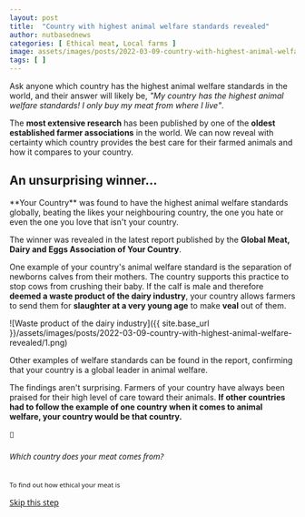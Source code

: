 ```yaml
---
layout: post
title:  "Country with highest animal welfare standards revealed"
author: nutbasednews
categories: [ Ethical meat, Local farms ]
image: assets/images/posts/2022-03-09-country-with-highest-animal-welfare-revealed/0.png
tags: [ ]
---
```


Ask anyone which country has the highest animal welfare standards in the world, and their answer will likely be, *"My country has the highest animal welfare standards! I only buy my meat from where I live"*.

The **most extensive research** has been published by one of the **oldest established farmer associations** in the world. We can now reveal with certainty which country provides the best care for their farmed animals and how it compares to <span class="country country-emphasise no-change">your country</span>.

## An unsurprising winner...

<div class="relative" markdown="1">
**<span class="country country-emphasise" style="text-transform: capitalize;">Your country</span>** was found to have the highest animal welfare standards globally, beating the likes <span class="country-random country-emphasise">your neighbouring country</span>, <span class="country-random country-emphasise">the one you hate</span> or even <span class="country-random country-emphasise">the one you love that isn't your country</span>.

The winner was revealed in the latest report published by the **Global Meat, Dairy and Eggs Association of <span class="country country-emphasise">Your Country</span>**.

One example of <span class="country">your country</span>'s animal welfare standard is the separation of newborns calves from their mothers. The country supports this practice to stop cows from crushing their baby. If the calf is male and therefore **deemed a waste product of the dairy industry**, <span class="country country-emphasise">your country</span> allows farmers to send them for **slaughter at a very young age** to make **veal** out of them.

![Waste product of the dairy industry]({{ site.base_url }}/assets/images/posts/2022-03-09-country-with-highest-animal-welfare-revealed/1.png)

Other examples of welfare standards can be found in the report, confirming that <span class="country country-emphasise">your country</span> is a global leader in animal welfare.

The findings aren't surprising. Farmers of <span class="country country-emphasise">your country</span> have always been praised for their high level of care toward their animals. **If other countries had to follow the example of one country when it comes to animal welfare, <span class="country country-emphasise">your country</span> would be that country.**

<div class="modal-container hidden">
   <div class="modal-backdrop absolute z-0 top-0 bottom-0 left-0 right-0"></div>
   <div class="country-modal shadow-2xl rounded-lg relative z-10" style="font-family: 'Segoe UI', 'Helvetica Neue', 'Arial'">
      <div class="row align-items-start spanborder mb-0">
         <div class="col-2">
            <div class="pl-4 pt-8">
               🥩
            </div>
         </div>
         <div class="col-10">
            <h6 class="mb-2 mr-4">Which country does your meat comes from?</h6>
            <small class="text-xs leading-snug block mb-4 mr-4 text-zinc-400">To find out how ethical your meat is</small>
         </div>
      </div>
      <div class="overflow-y-auto overflow-x-hidden h-96 ">
         <ul class="list-unstyled pt-2"></ul>
      </div>
      <div class="p-2">
         <a class="btn btn-success w-full country-guess-btn" href="">Skip this step</a>
      </div>
   </div>
</div>

<div class="toast sticky bottom-0 left-0 right-0 flex justify-center align-center py-3 transition-all" style="z-index: 9999; opacity: 0;">
   <div class="bg-white drop-shadow-xl rounded-md px-3 pt-2 pb-3 leading-tight w-100">
      <small class="text-sm">
         <strong class="text-slate-600">We are having technical difficulties:</strong>
         <br>
         <span class="text-slate-500"><span class="country country-emphasise capitalize no-change">Your country</span> definitely has the best standards 👍</span>
      </small>
   </div>
</div>
</div>

<script src="{{ site.base_url }}/assets/js/countries.js"></script>
<script>
   let param = new URLSearchParams(window.location.search).get('country');


   let initCountryModal = () => {
      let modal = document.querySelector('.country-modal');
      countries.forEach((country) => {
         var s = `<li><a class="row align-items-center pl-4 text-base" style="font-family: 'Segoe UI', 'Helvetica Neue', 'Arial'" href="${window.location.pathname}?country=${country.iso2}"><img class="col-2 m-0" src="${country.flag}"><span>${country.name}</span></a></li>`;
         var temp = document.createElement('div');
         temp.innerHTML = s;
         var listItem = temp.firstChild;
         modal.querySelector('ul').append(listItem);
      });
   }

   let modalContainer = document.querySelector('.modal-container');

   let openModal = () => {
      document.querySelector('body').classList.add('overflow-y-hidden')
      modalContainer.classList.add('flex');
      modalContainer.classList.remove('hidden');
   }

   let closeModal = () => {
      document.querySelector('body').classList.remove('overflow-y-hidden')
      modalContainer.classList.remove('flex')
      modalContainer.classList.add('hidden');
   }

   document.querySelectorAll('.country').forEach((el) => {
      el.addEventListener('click', (el) => {
         openModal();
      })
   });

   document.querySelector('.modal-backdrop').addEventListener('click', closeModal);
   initCountryModal();

   let setMainCountry = (country, with_exception) => {
      if (!country) return;

      document.querySelectorAll(`.country${with_exception ? ':not(.no-change)' : ''}`).forEach((el) => {
         let name = country.short || country.name;
         let emphasise = country.emphasise && el.classList.contains('country-emphasise');
         el.textContent = (emphasise ? 'the ' : '') + name;
      });
   }

   let setRandomCountries = (country) => {
      document.querySelectorAll('.country-random').forEach((el) => {
         let rand = getRandomCountry(country);
         let name = rand.short || rand.name;
         let emphasise = rand.emphasise && el.classList.contains('country-emphasise');
         el.textContent = (emphasise ? 'the ' : '') + name;
      });
   }

   let randomBetween = (min, max) => parseInt(Math.random() * (max - min) + min);

   let getRandomCountry = (current) => {
      let min = 0;
      let max = countries.length - 1;
      let index = randomBetween(min, max);

      let selectedCountry = countries[index]

      return (!current || selectedCountry.iso2 !== current.iso2) ? selectedCountry : getRandomCountry(current);
   };

   let glitch = (currentCountry, iterations) => {
      if (iterations === 5) {
         let toast = document.querySelector('.toast');
         toast.classList.add('flex');
         toast.classList.remove('hidden');
         toast.style.opacity = 1;
      }

      setTimeout(() => {
         let newCurrentCountry = getRandomCountry(currentCountry);
         setMainCountry(newCurrentCountry, true);
         let opacity = randomBetween(10, 100) / 100.0;
         document.querySelectorAll('.country:not(.no-change)').forEach((el) => {
            el.classList.add('wrong-country');
            el.style.transform = `rotate(${randomBetween(-6, 6)}deg) translate3d(${randomBetween(-6, 6)}px,${randomBetween(-6, 6)}px,0)`;
         });
         setTimeout(() => {
            setMainCountry(currentCountry);
            document.querySelectorAll('.country:not(.no-change)').forEach((el) => {
               el.classList.remove('wrong-country');
               el.style.transform = `rotate(${randomBetween(-6, 6)}deg) translate3d(${randomBetween(-6, 6)}px,${randomBetween(-6, 6)}px,0)`;
            });
            glitch(currentCountry, iterations + 1);
         }, randomBetween(50, 1000))
      }, randomBetween(250, 4000))
   }

   let initCountry = (iso2) => {
      let countryCode = iso2.toUpperCase();
      let country = countries.find((country) => country.iso2 === countryCode.toUpperCase());

      if (!country) {
         setMainCountry(country);
      }
      setRandomCountries(country);
      glitch(country, 0);
   }

   document.querySelector('.country-guess-btn').addEventListener('click', (e) => {
      e.preventDefault();
      let language = navigator.language;

      if (language) {
         let iso2 = language.split('-')[1];

         if (iso2) {
            window.location = `${window.location.origin}${window.location.pathname}?country=${iso2}`;
         } else {
            closeModal();
            initCountry('unknown');
         }
      }
   });


   if (param) {
      initCountry(param);
   } else {
      openModal();
   }
</script>

<style type="text/tailwindcss">
   .country:not(.no-change) {
      @apply cursor-pointer;
      @apply transition-all;
      @apply animate-pulse;
      @apply bg-slate-200;
      @apply inline-block;
      @apply rounded-sm;
      @apply px-1;
   }
   .wrong-country {
      @apply translate-x-0.5;
      @apply -rotate-6;
   }
</style>

